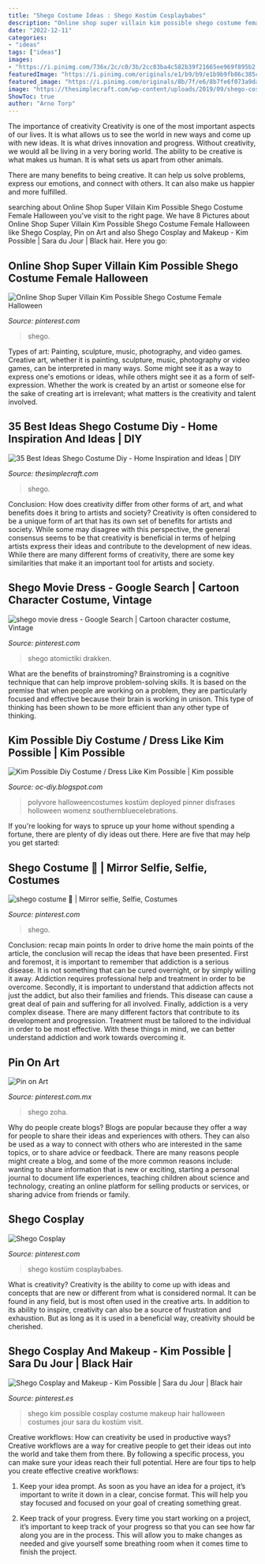 ```yaml
---
title: "Shego Costume Ideas : Shego Kostüm Cosplaybabes"
description: "Online shop super villain kim possible shego costume female halloween"
date: "2022-12-11"
categories:
- "ideas"
tags: ["ideas"]
images:
- "https://i.pinimg.com/736x/2c/c0/3b/2cc03ba4c582b39f21665ee969f895b2.jpg"
featuredImage: "https://i.pinimg.com/originals/e1/b9/b9/e1b9b9fb86c385cdc3d68e50f9912bef.jpg"
featured_image: "https://i.pinimg.com/originals/8b/7f/e6/8b7fe6f073a9da2f56eef8643011cfe6.jpg"
image: "https://thesimplecraft.com/wp-content/uploads/2019/09/shego-costume-diy-luxury-shego-cosplay-of-shego-costume-diy.jpg"
ShowToc: true
author: "Arno Torp"
---
```



The importance of creativity
Creativity is one of the most important aspects of our lives. It is what allows us to see the world in new ways and come up with new ideas. It is what drives innovation and progress.
Without creativity, we would all be living in a very boring world. The ability to be creative is what makes us human. It is what sets us apart from other animals.

There are many benefits to being creative. It can help us solve problems, express our emotions, and connect with others. It can also make us happier and more fulfilled.

	

		
searching about Online Shop Super Villain Kim Possible Shego Costume Female Halloween you've visit to the right page. We have 8 Pictures about Online Shop Super Villain Kim Possible Shego Costume Female Halloween like Shego Cosplay, Pin on Art and also Shego Cosplay and Makeup - Kim Possible | Sara du Jour | Black hair. Here you go:
		
    
## Online Shop Super Villain Kim Possible Shego Costume Female Halloween

<img loading=lazy src="https://i.pinimg.com/736x/87/63/33/8763334cb3469f0c10c264b4c7e2b957.jpg" onerror="this.onerror=null;this.src='https://tse2.mm.bing.net/th?id=OIP.xLRmS5I-5PBfsU1F0ds1bAHaK3&amp;pid=15.1';" alt="Online Shop Super Villain Kim Possible Shego Costume Female Halloween">

_Source: pinterest.com_

>shego. 

	

Types of art: Painting, sculpture, music, photography, and video games.
Creative art, whether it is painting, sculpture, music, photography or video games, can be interpreted in many ways. Some might see it as a way to express one's emotions or ideas, while others might see it as a form of self-expression. Whether the work is created by an artist or someone else for the sake of creating art is irrelevant; what matters is the creativity and talent involved.

    
## 35 Best Ideas Shego Costume Diy - Home Inspiration And Ideas | DIY

<img loading=lazy src="https://thesimplecraft.com/wp-content/uploads/2019/09/shego-costume-diy-luxury-shego-cosplay-of-shego-costume-diy.jpg" onerror="this.onerror=null;this.src='https://tse2.mm.bing.net/th?id=OIP.hwj2-ZHC8sXZ70lOsvuF_wHaHa&amp;pid=15.1';" alt="35 Best Ideas Shego Costume Diy - Home Inspiration and Ideas | DIY">

_Source: thesimplecraft.com_

>shego. 

	

Conclusion: How does creativity differ from other forms of art, and what benefits does it bring to artists and society?
Creativity is often considered to be a unique form of art that has its own set of benefits for artists and society. While some may disagree with this perspective, the general consensus seems to be that creativity is beneficial in terms of helping artists express their ideas and contribute to the development of new ideas. While there are many different forms of creativity, there are some key similarities that make it an important tool for artists and society.

    
## Shego Movie Dress - Google Search | Cartoon Character Costume, Vintage

<img loading=lazy src="https://i.pinimg.com/736x/2c/c0/3b/2cc03ba4c582b39f21665ee969f895b2.jpg" onerror="this.onerror=null;this.src='https://tse3.mm.bing.net/th?id=OIP.XuM6IRVVGKDn1GNVs5fXDgHaP1&amp;pid=15.1';" alt="shego movie dress - Google Search | Cartoon character costume, Vintage">

_Source: pinterest.com_

>shego atomictiki drakken. 

	

What are the benefits of brainstroming?
Brainstroming is a cognitive technique that can help improve problem-solving skills. It is based on the premise that when people are working on a problem, they are particularly focused and effective because their brain is working in unison. This type of thinking has been shown to be more efficient than any other type of thinking.

    
## Kim Possible Diy Costume / Dress Like Kim Possible | Kim Possible

<img loading=lazy src="https://i.pinimg.com/originals/e1/b9/b9/e1b9b9fb86c385cdc3d68e50f9912bef.jpg" onerror="this.onerror=null;this.src='https://tse3.mm.bing.net/th?id=OIP.8z1VjOQJxzmzsx31XlMehwHaLa&amp;pid=15.1';" alt="Kim Possible Diy Costume / Dress Like Kim Possible | Kim possible">

_Source: oc-diy.blogspot.com_

>polyvore halloweencostumes kostüm deployed pinner disfrases holloween womenz southernbluecelebrations. 

	

If you're looking for ways to spruce up your home without spending a fortune, there are plenty of diy ideas out there. Here are five that may help you get started: 

    
## Shego Costume 🧪 | Mirror Selfie, Selfie, Costumes

<img loading=lazy src="https://i.pinimg.com/originals/8b/7f/e6/8b7fe6f073a9da2f56eef8643011cfe6.jpg" onerror="this.onerror=null;this.src='https://tse4.mm.bing.net/th?id=OIP.9zZe9bfNqgUkk3k351YX4gHaNK&amp;pid=15.1';" alt="shego costume 🧪 | Mirror selfie, Selfie, Costumes">

_Source: pinterest.com_

>shego. 

	

Conclusion: recap main points
In order to drive home the main points of the article, the conclusion will recap the ideas that have been presented. First and foremost, it is important to remember that addiction is a serious disease. It is not something that can be cured overnight, or by simply willing it away. Addiction requires professional help and treatment in order to be overcome. Secondly, it is important to understand that addiction affects not just the addict, but also their families and friends. This disease can cause a great deal of pain and suffering for all involved. Finally, addiction is a very complex disease. There are many different factors that contribute to its development and progression. Treatment must be tailored to the individual in order to be most effective. With these things in mind, we can better understand addiction and work towards overcoming it.

    
## Pin On Art

<img loading=lazy src="https://i.pinimg.com/736x/88/f0/79/88f079a2fdcc451cb59da4757a0b211c.jpg" onerror="this.onerror=null;this.src='https://tse1.mm.bing.net/th?id=OIP.Ujoxn5pHlfw4xodEyCABWgHaHa&amp;pid=15.1';" alt="Pin on Art">

_Source: pinterest.com.mx_

>shego zoha. 

	

Why do people create blogs?
Blogs are popular because they offer a way for people to share their ideas and experiences with others. They can also be used as a way to connect with others who are interested in the same topics, or to share advice or feedback. There are many reasons people might create a blog, and some of the more common reasons include: wanting to share information that is new or exciting, starting a personal journal to document life experiences, teaching children about science and technology, creating an online platform for selling products or services, or sharing advice from friends or family.

    
## Shego Cosplay

<img loading=lazy src="https://i.pinimg.com/originals/81/7c/78/817c787303a120d4d0e70f58f14badc6.jpg" onerror="this.onerror=null;this.src='https://tse2.mm.bing.net/th?id=OIP.NEO_UkdzqBacwWfQFw-kkAHaJ3&amp;pid=15.1';" alt="Shego Cosplay">

_Source: pinterest.com_

>shego kostüm cosplaybabes. 

	

What is creativity?
Creativity is the ability to come up with ideas and concepts that are new or different from what is considered normal. It can be found in any field, but is most often used in the creative arts. In addition to its ability to inspire, creativity can also be a source of frustration and exhaustion. But as long as it is used in a beneficial way, creativity should be cherished.

    
## Shego Cosplay And Makeup - Kim Possible | Sara Du Jour | Black Hair

<img loading=lazy src="https://i.pinimg.com/736x/34/1a/91/341a91bfdafdd1705c61fec15bd37b04.jpg" onerror="this.onerror=null;this.src='https://tse4.mm.bing.net/th?id=OIP.EpGpc93nrRuitjuQsanyXwHaHZ&amp;pid=15.1';" alt="Shego Cosplay and Makeup - Kim Possible | Sara du Jour | Black hair">

_Source: pinterest.es_

>shego kim possible cosplay costume makeup hair halloween costumes jour sara du kostüm visit. 

	

Creative workflows: How can creativity be used in productive ways?
Creative workflows are a way for creative people to get their ideas out into the world and take them from there. By following a specific process, you can make sure your ideas reach their full potential. Here are four tips to help you create effective creative workflows:
1. Keep your idea prompt. As soon as you have an idea for a project, it’s important to write it down in a clear, concise format. This will help you stay focused and focused on your goal of creating something great.

2. Keep track of your progress. Every time you start working on a project, it’s important to keep track of your progress so that you can see how far along you are in the process. This will allow you to make changes as needed and give yourself some breathing room when it comes time to finish the project.


